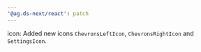 ```yaml
---
'@ag.ds-next/react': patch
---
```


icon: Added new icons `ChevronsLeftIcon`, `ChevronsRightIcon` and `SettingsIcon`.
